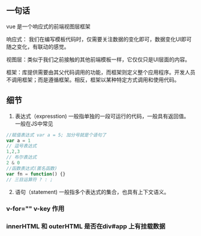 ## 一句话
vue 是一个响应式的前端视图层框架

响应式： 我们在编写模板代码时，仅需要关注数据的变化即可，数据变化UI即可随之变化，有联动的感觉。

视图层：类似于我们之前接触的其他前端模板一样，它仅仅只是UI层面的内容。

框架：库提供需要由其父代码调用的功能，而框架则定义整个应用程序。开发人员不调用框架；而是遵循框架。相反，框架以某种特定方式调用和使用代码。


## 细节

1. 表达式（expresstion)
一般指单独的一段可运行的代码，一般具有返回值。
一般在JS中常见
    
```js
//赋值表达式 var a = 5; 加分号就是个语句了
var a = 1
// 逗号表达式
1,2,3
// 布尔表达式
2 & 0 
//函数表达式(匿名函数)
var fn = function() {}
// 三目运算符 ? : ;
```

2. 语句（statement)
一般指多个表达式的集合，也具有上下文语义。
### v-for="" v-key 作用

### innerHTML 和 outerHTML 是否在div#app 上有挂载数据